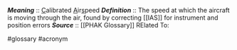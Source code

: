 ***Meaning*** :: <u>C</u>alibrated <u>A</u>ir<u>s</u>peed
***Definition***    :: The speed at which the aircraft is moving through the air, found by correcting [[IAS]] for instrument and position errors
***Source***         :: [[PHAK Glossary]]
RElated To:

#glossary #acronym